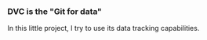 ### DVC is the "Git for data"


In this little project, I try to use its data tracking capabilities. 

